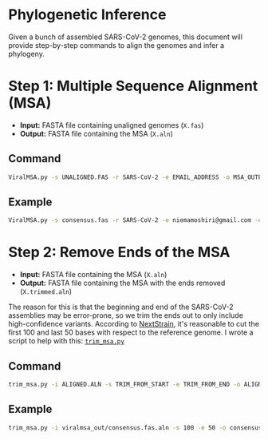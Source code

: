 # Phylogenetic Inference
Given a bunch of assembled SARS-CoV-2 genomes, this document will provide step-by-step commands to align the genomes and infer a phylogeny.

# Step 1: Multiple Sequence Alignment (MSA)
* **Input:** FASTA file containing unaligned genomes (`X.fas`)
* **Output:** FASTA file containing the MSA (`X.aln`)

## Command
```bash
ViralMSA.py -s UNALIGNED.FAS -r SARS-CoV-2 -e EMAIL_ADDRESS -o MSA_OUTPUT_DIR -t THREADS
```

## Example
```bash
ViralMSA.py -s consensus.fas -r SARS-CoV-2 -e niemamoshiri@gmail.com -o viralmsa_out -t 32
```

# Step 2: Remove Ends of the MSA
* **Input:** FASTA file containing the MSA (`X.aln`)
* **Output:** FASTA file containing the MSA with the ends removed (`X.trimmed.aln`)

The reason for this is that the beginning and end of the SARS-CoV-2 assemblies may be error-prone, so we trim the ends out to only include high-confidence variants. According to [NextStrain](https://github.com/nextstrain/ncov/blob/b61864fba9c5cfd5b5b9a52518f9096a9e631a6e/defaults/parameters.yaml#L75), it's reasonable to cut the first 100 and last 50 bases with respect to the reference genome. I wrote a script to help with this: [`trim_msa.py`](https://github.com/niemasd/tools/blob/master/trim_msa.py)

## Command
```bash
trim_msa.py -i ALIGNED.ALN -s TRIM_FROM_START -e TRIM_FROM_END -o ALIGNED.TRIMMED.ALN
```

## Example
```bash
trim_msa.py -i viralmsa_out/consensus.fas.aln -s 100 -e 50 -o consensus.trimmed.aln
```
